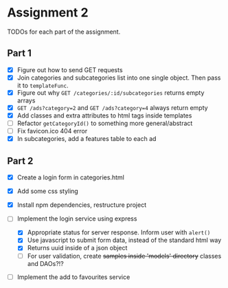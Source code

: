 # Assignment 2

TODOs for each part of the assignment.

## Part 1

- [x] Figure out how to send GET requests
- [x] Join categories and subcategories list into one single object. Then pass
  it to `templateFunc`.
- [x] Figure out why `GET /categories/:id/subcategories` returns empty arrays
- [x] `GET /ads?category=2` and `GET /ads?category=4` always return empty
- [x] Add classes and extra attributes to html tags inside templates
- [ ] Refactor `getCategoryId()` to something more general/abstract
- [ ] Fix favicon.ico 404 error
- [x] In subcategories, add a features table to each ad

## Part 2

- [x] Create a login form in categories.html
- [x] Add some css styling
- [x] Install npm dependencies, restructure project
- [ ] Implement the login service using express
    - [x] Appropriate status for server response. Inform user with `alert()`
    - [x] Use javascript to submit form data, instead of the standard html way
    - [x] Returns uuid inside of a json object
    - [ ] For user validation, create ~~samples inside 'models' directory~~
      classes and DAOs?!?
- [ ] Implement the add to favourites service

